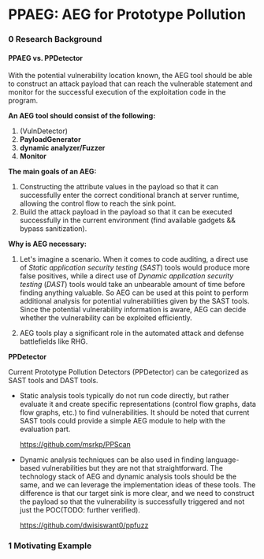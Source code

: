 # PPAEG: AEG for Prototype Pollution

### 0 Research Background

#### PPAEG vs. PPDetector

With the potential vulnerability location known, the AEG tool should be able to construct an attack payload that can reach the vulnerable statement and monitor for the successful execution of the exploitation code in the program.

**An AEG tool should consist of the following:**

1. (VulnDetector) 
2. **PayloadGenerator** 
3. **dynamic analyzer/Fuzzer**
4. **Monitor**

**The main goals of an AEG:**

1. Constructing the attribute values in the payload so that it can successfully enter the correct conditional branch at server runtime, allowing the control flow to reach the sink point.
2. Build the attack payload in the payload so that it can be executed successfully in the current environment (find available gadgets && bypass sanitization).

**Why is AEG necessary:**

1. Let's imagine a scenario. When it comes to code auditing, a direct use of *Static application security testing* (*SAST*) tools would produce more false positives, while a direct use of *Dynamic application security testing* (*DAST*) tools would take an unbearable amount of time before finding anything valuable. So AEG can be used at this point to perform additional analysis for potential vulnerabilities given by the SAST tools. Since the potential vulnerability information is aware, AEG can decide whether the vulnerability can be exploited efficiently.

2. AEG tools play a significant role in the automated attack and defense battlefields like RHG.

**PPDetector**

Current Prototype Pollution Detectors (PPDetector) can be categorized as SAST tools and DAST tools.

+ Static analysis tools typically do not run code directly, but rather evaluate it and create specific representations (control flow graphs, data flow graphs, etc.) to find vulnerabilities. It should be noted that current SAST tools could provide a simple AEG module to help with the evaluation part.

    https://github.com/msrkp/PPScan

+ Dynamic analysis techniques can be also used in finding language-based vulnerabilities but they are not that straightforward. The technology stack of AEG and dynamic analysis tools should be the same, and we can leverage the implementation ideas of these tools. The difference is that our target sink is more clear, and we need to construct the payload so that the vulnerability is successfully triggered and not just the POC(TODO: further verified).

    https://github.com/dwisiswant0/ppfuzz



### 1 Motivating Example
